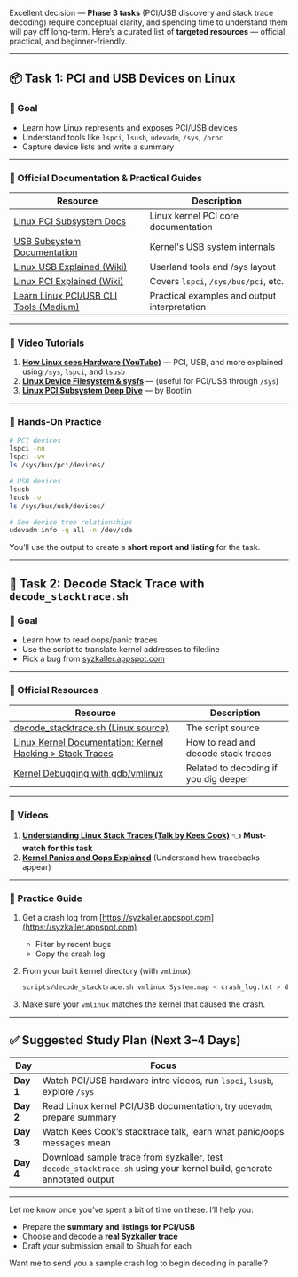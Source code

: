 Excellent decision — **Phase 3 tasks** (PCI/USB discovery and stack trace decoding) require conceptual clarity, and spending time to understand them will pay off long-term. Here’s a curated list of **targeted resources** — official, practical, and beginner-friendly.

---

## 📦 Task 1: **PCI and USB Devices on Linux**

### 🎯 Goal

* Learn how Linux represents and exposes PCI/USB devices
* Understand tools like `lspci`, `lsusb`, `udevadm`, `/sys`, `/proc`
* Capture device lists and write a summary

---

### 📘 Official Documentation & Practical Guides

| Resource                                                                                                                                     | Description                                  |
| -------------------------------------------------------------------------------------------------------------------------------------------- | -------------------------------------------- |
| [Linux PCI Subsystem Docs](https://www.kernel.org/doc/html/latest/PCI/index.html)                                                            | Linux kernel PCI core documentation          |
| [USB Subsystem Documentation](https://www.kernel.org/doc/html/latest/usb/index.html)                                                         | Kernel's USB system internals                |
| [Linux USB Explained (Wiki)](https://wiki.archlinux.org/title/USB)                                                                           | Userland tools and /sys layout               |
| [Linux PCI Explained (Wiki)](https://wiki.archlinux.org/title/PCI_devices)                                                                   | Covers `lspci`, `/sys/bus/pci`, etc.         |
| [Learn Linux PCI/USB CLI Tools (Medium)](https://medium.com/@mohitk/understanding-your-hardware-on-linux-using-lspci-and-lsusb-ef7d2b6023fa) | Practical examples and output interpretation |

---

### 🎥 Video Tutorials

1. **[How Linux sees Hardware (YouTube)](https://www.youtube.com/watch?v=NKZgD1VbQhU)** — PCI, USB, and more explained using `/sys`, `lspci`, and `lsusb`
2. **[Linux Device Filesystem & sysfs](https://www.youtube.com/watch?v=GZFCUqYboL0)** — (useful for PCI/USB through `/sys`)
3. **[Linux PCI Subsystem Deep Dive](https://www.youtube.com/watch?v=rzG2zU3KBeQ)** — by Bootlin

---

### 🧪 Hands-On Practice

```bash
# PCI devices
lspci -nn
lspci -vv
ls /sys/bus/pci/devices/

# USB devices
lsusb
lsusb -v
ls /sys/bus/usb/devices/

# See device tree relationships
udevadm info -q all -n /dev/sda
```

You’ll use the output to create a **short report and listing** for the task.

---

## 🧠 Task 2: **Decode Stack Trace with `decode_stacktrace.sh`**

### 🎯 Goal

* Learn how to read oops/panic traces
* Use the script to translate kernel addresses to file\:line
* Pick a bug from [syzkaller.appspot.com](https://syzkaller.appspot.com/)

---

### 📘 Official Resources

| Resource                                                                                                                                     | Description                           |
| -------------------------------------------------------------------------------------------------------------------------------------------- | ------------------------------------- |
| [decode\_stacktrace.sh (Linux source)](https://git.kernel.org/pub/scm/linux/kernel/git/torvalds/linux.git/tree/scripts/decode_stacktrace.sh) | The script source                     |
| [Linux Kernel Documentation: Kernel Hacking > Stack Traces](https://www.kernel.org/doc/html/latest/dev-tools/deprecated-decoding-oops.html)  | How to read and decode stack traces   |
| [Kernel Debugging with gdb/vmlinux](https://www.kernel.org/doc/html/latest/dev-tools/kgdb.html)                                              | Related to decoding if you dig deeper |

---

### 🎥 Videos

1. **[Understanding Linux Stack Traces (Talk by Kees Cook)](https://www.youtube.com/watch?v=7weIQyygGkU)**
   👈 **Must-watch for this task**
2. **[Kernel Panics and Oops Explained](https://www.youtube.com/watch?v=rrRqmZP3GvQ)**
   (Understand how tracebacks appear)

---

### 🧪 Practice Guide

1. Get a crash log from [https://syzkaller.appspot.com](https://syzkaller.appspot.com)

   * Filter by recent bugs
   * Copy the crash log

2. From your built kernel directory (with `vmlinux`):

   ```bash
   scripts/decode_stacktrace.sh vmlinux System.map < crash_log.txt > decoded_output.txt
   ```

3. Make sure your `vmlinux` matches the kernel that caused the crash.

---

## ✅ Suggested Study Plan (Next 3–4 Days)

| Day       | Focus                                                                                                                |
| --------- | -------------------------------------------------------------------------------------------------------------------- |
| **Day 1** | Watch PCI/USB hardware intro videos, run `lspci`, `lsusb`, explore `/sys`                                            |
| **Day 2** | Read Linux kernel PCI/USB documentation, try `udevadm`, prepare summary                                              |
| **Day 3** | Watch Kees Cook’s stacktrace talk, learn what panic/oops messages mean                                               |
| **Day 4** | Download sample trace from syzkaller, test `decode_stacktrace.sh` using your kernel build, generate annotated output |

---

Let me know once you’ve spent a bit of time on these. I’ll help you:

* Prepare the **summary and listings for PCI/USB**
* Choose and decode a **real Syzkaller trace**
* Draft your submission email to Shuah for each

Want me to send you a sample crash log to begin decoding in parallel?
